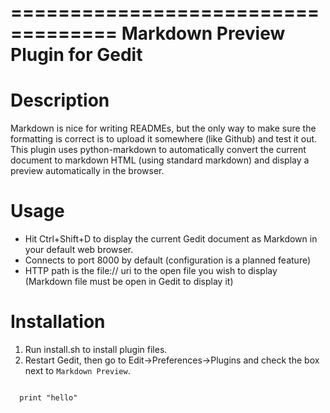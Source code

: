 ===================================
Markdown Preview Plugin for Gedit
===================================

Description
===========

Markdown is nice for writing READMEs, but the only way to make sure the
formatting is correct is to upload it somewhere (like Github) and test
it out. This plugin uses python-markdown to automatically convert the
current document to markdown HTML (using standard markdown) and display
a preview automatically in the browser.

Usage
========

* Hit Ctrl+Shift+D to display the current Gedit document as Markdown in
  your default web browser.
* Connects to port 8000 by default (configuration is a planned feature)
* HTTP path is the file:// uri to the open file you wish to display (Markdown
  file must be open in Gedit to display it)

Installation
============

1. Run install.sh to install plugin files.
2. Restart Gedit, then go to Edit->Preferences->Plugins and check the box next
  to `Markdown Preview`.


```

  print "hello"

```
